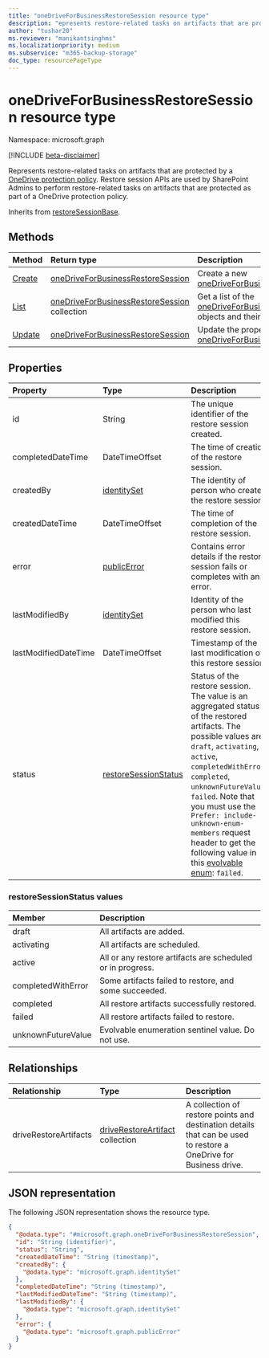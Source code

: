 ```yaml
---
title: "oneDriveForBusinessRestoreSession resource type"
description: "epresents restore-related tasks on artifacts that are protected by a OneDrive protection policy."
author: "tushar20"
ms.reviewer: "manikantsinghms"
ms.localizationpriority: medium
ms.subservice: "m365-backup-storage"
doc_type: resourcePageType
---
```


# oneDriveForBusinessRestoreSession resource type

Namespace: microsoft.graph

[!INCLUDE [beta-disclaimer](../../includes/beta-disclaimer.md)]

Represents restore-related tasks on artifacts that are protected by a [OneDrive protection policy](exchangeprotectionpolicy.md). Restore session APIs are used by SharePoint Admins to perform restore-related tasks on artifacts that are protected as part of a OneDrive protection policy.

Inherits from [restoreSessionBase](../resources/restoresessionbase.md).

## Methods
|Method|Return type|Description|
|:---|:---|:---|
|[Create](../api/backuprestoreroot-post-onedriveforbusinessrestoresessions.md)|[oneDriveForBusinessRestoreSession](../resources/onedriveforbusinessrestoresession.md)|Create a new [oneDriveForBusinessRestoreSession](../resources/onedriveforbusinessrestoresession.md).|
|[List](../api/onedriveforbusinessrestoresession-list-driverestoreartifacts.md)|[oneDriveForBusinessRestoreSession](../resources/onedriveforbusinessrestoresession.md) collection|Get a list of the [oneDriveForBusinessRestoreSession](../resources/onedriveforbusinessrestoresession.md) objects and their properties.|
|[Update](../api/onedriveforbusinessrestoresession-update.md)|[oneDriveForBusinessRestoreSession](../resources/onedriveforbusinessrestoresession.md)|Update the properties of a [oneDriveForBusinessRestoreSession](../resources/onedriveforbusinessrestoresession.md).|

## Properties
|Property|Type|Description|
|:---|:---|:---|
|id|String|The unique identifier of the restore session created.|
|completedDateTime|DateTimeOffset|The time of creation of the restore session.|
|createdBy|[identitySet](../resources/identityset.md)|The identity of person who created the restore session.|
|createdDateTime|DateTimeOffset|The time of completion of the restore session.|
|error|[publicError](../resources/publicerror.md)|Contains error details if the restore session fails or completes with an error.|
|lastModifiedBy|[identitySet](../resources/identityset.md)|Identity of the person who last modified this restore session.|
|lastModifiedDateTime|DateTimeOffset|Timestamp of the last modification of this restore session.|
|status|[restoreSessionStatus](../resources/onedriveforbusinessrestoresession.md#restoresessionstatus-values)|Status of the restore session. The value is an aggregated status of the restored artifacts. The possible values are: `draft`, `activating`, `active`, `completedWithError`, `completed`, `unknownFutureValue`, `failed`. Note that you must use the `Prefer: include-unknown-enum-members` request header to get the following value in this [evolvable enum](/graph/best-practices-concept#handling-future-members-in-evolvable-enumerations): `failed`.|

### restoreSessionStatus values

|Member | Description |
|:------|:------------|
|draft|All artifacts are added.|
|activating|All artifacts are scheduled.|
|active|All or any restore artifacts are scheduled or in progress.|
|completedWithError|Some artifacts failed to restore, and some succeeded.|
|completed| All restore artifacts successfully restored.|
|failed| All restore artifacts failed to restore.|
|unknownFutureValue| Evolvable enumeration sentinel value. Do not use.|

## Relationships
|Relationship|Type|Description|
|:---|:---|:---|
|driveRestoreArtifacts|[driveRestoreArtifact](../resources/driverestoreartifact.md) collection|A collection of restore points and destination details that can be used to restore a OneDrive for Business drive.|

## JSON representation
The following JSON representation shows the resource type.
<!-- {
  "blockType": "resource",
  "keyProperty": "id",
  "@odata.type": "microsoft.graph.oneDriveForBusinessRestoreSession",
  "baseType": "microsoft.graph.restoreSessionBase",
  "openType": false
}
-->
``` json
{
  "@odata.type": "#microsoft.graph.oneDriveForBusinessRestoreSession",
  "id": "String (identifier)",
  "status": "String",
  "createdDateTime": "String (timestamp)",
  "createdBy": {
    "@odata.type": "microsoft.graph.identitySet"
  },
  "completedDateTime": "String (timestamp)",
  "lastModifiedDateTime": "String (timestamp)",
  "lastModifiedBy": {
    "@odata.type": "microsoft.graph.identitySet"
  },
  "error": {
    "@odata.type": "microsoft.graph.publicError"
  }
}
```

